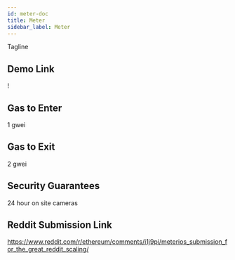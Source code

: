 ```yaml
---
id: meter-doc
title: Meter
sidebar_label: Meter
---
```


Tagline

## Demo Link

!

## Gas to Enter

1 gwei

## Gas to Exit

2 gwei

## Security Guarantees

24 hour on site cameras

## Reddit Submission Link

https://www.reddit.com/r/ethereum/comments/i1j9pi/meterios_submission_for_the_great_reddit_scaling/
